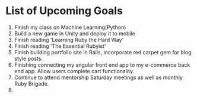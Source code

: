 # List of Upcoming Goals
  1. Finish my class on Machine Learning(Python)
  2. Build a new game in Unity and deploy it to mobile
  3. Finish reading 'Learning Ruby the Hard Way'
  4. Finish reading 'The Essential Rubyist'
  5. Finish building portfolio site in Rails, incorporate red carpet gem for blog style posts.
  6. Finishing connecting my angular front end app to my e-commerce back end app. Allow users complete cart functionality.
  7. Continue to attend mentorship Saturday meetings as well as monthly Ruby Brigade.
  8. 
